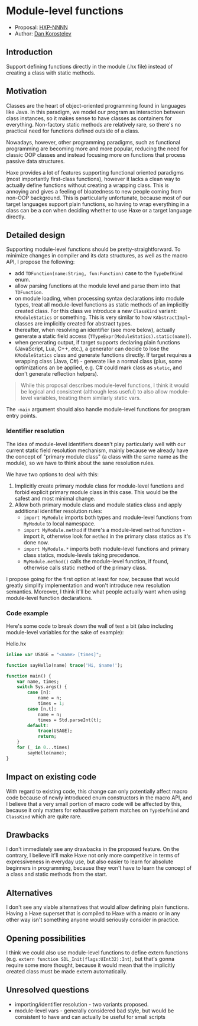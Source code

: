 # Module-level functions

* Proposal: [HXP-NNNN](NNNN-module-level-funcs.md)
* Author: [Dan Korostelev](https://github.com/nadako)

## Introduction

Support defining functions directly in the module (.hx file) instead of creating a class with static methods.

## Motivation

Classes are the heart of object-oriented programming found in languages like Java. In this paradigm, we model our program as interaction between class instances, so it makes sense to have classes as containers for everything. Non-factory static methods are relatively rare, so there's no practical need for functions defined outside of a class.

Nowadays, however, other programming paradigms, such as functional programming are becoming more and more popular, reducing the need for classic OOP classes and instead focusing more on functions that process passive data structures.

Haxe provides a lot of features supporting functional oriented paradigms (most importantly first-class functions), however it lacks a clean way to actually define functions without creating a wrapping class. This is annoying and gives a feeling of bloatedness to new people coming from non-OOP background. This is particularly unfortunate, because most of our target languages support plain functions, so having to wrap everything in a class can be a con when deciding whether to use Haxe or a target language directly.

## Detailed design

Supporting module-level functions should be pretty-straightforward. To minimize changes in compiler and its data structures, as well as the macro API, I propose the following:

 * add `TDFunction(name:String, fun:Function)` case to the `TypeDefKind` enum.
 * allow parsing functions at the module level and parse them into that `TDFunction`.
 * on module loading, when processing syntax declarations into module types, treat all module-level functions as static methods of an
   implicitly created class. For this class we introduce a new `ClassKind` variant: `KModuleStatics` or
   something. This is very similar to how `KAbstractImpl`-classes are implicitly created for abstract types.
 * thereafter, when resolving an identifier (see more below), actually generate a static field access (`TTypeExpr(ModuleStatics).static(name)`).
 * when generating output, if target supports declaring plain functions (JavaScript, Lua, C++, etc.), a generator can decide to lose the `KModuleStatics` class and generate functions directly. If target requires a wrapping class (Java, C#) - generate like a normal class (plus, some optimizations an be applied, e.g. C# could mark class as `static`, and don't generate reflection helpers).

> While this proposal describes module-level functions, I think it would be logical and consistent (although less useful) to also allow module-level variables, treating them similarly static vars.

The `-main` argument should also handle module-level functions for program entry points.

### Identifier resolution

The idea of module-level identifiers doesn't play particularly well with our current static field resolution mechanism, mainly because we already have the concept of "primary module class" (a class with the same name as the module), so we have to think about the sane resolution rules.

We have two options to deal with this:

 1) Implicitly create primary module class for module-level functions and forbid explicit primary module class in this case. This would be the safest and most minimal change.
 2) Allow both primary module class and module statics class and apply additional identifier resolution rules:
    * `import MyModule` imports both types and module-level functions from `MyModule` to local namespace.
    * `import MyModule.method` if there's a module-level `method` function - import it, otherwise look for `method` in the primary class statics as it's done now.
    * `import MyModule.*` imports both module-level functions and primary class statics, module-levels taking precedence.
    * `MyModule.method()` calls the module-level function, if found, otherwise calls static method of the primary class.

I propose going for the first option at least for now, because that would greatly simplify implementation and won't introduce new resolution semantics. Moreover, I think it'll be what people actually want when using module-level function declarations.

### Code example

Here's some code to break down the wall of test a bit (also including module-level variables for the sake of example):

Hello.hx
```haxe
inline var USAGE = "<name> [times]";

function sayHello(name) trace('Hi, $name!');

function main() {
    var name, times;
    switch Sys.args() {
        case [n]:
            name = n;
            times = 1;
        case [n,t]:
            name = n;
            times = Std.parseInt(t);
        default:
            trace(USAGE);
            return;
    }
    for (_ in 0...times)
        sayHello(name);
}
```

## Impact on existing code

With regard to existing code, this change can only potentially affect macro code because of newly introduced enum constructors in the macro API, and I believe that a very small portion of macro code will be affected by this, because it only matters for exhaustive pattern matches on `TypeDefKind` and `ClassKind` which are quite rare.

## Drawbacks

I don't immediately see any drawbacks in the proposed feature. On the contrary, I believe it'll make Haxe not only more competitive in terms of expressiveness in everyday use, but also easier to learn for absolute beginners in programming, because they won't have to learn the concept of a class and static methods from the start.

## Alternatives

I don't see any viable alternatives that would allow defining plain functions. Having a Haxe superset that is compiled to Haxe with a macro or in any other way isn't something anyone would seriously consider in practice.

## Opening possibilities

I think we could also use module-level functions to define extern functions (e.g. `extern function SDL_Init(flags:UInt32):Int`), but that's gonna require some more thought, because it would mean that the implicitly created class must be made extern automatically.

## Unresolved questions

 * importing/identifier resolution - two variants proposed.
 * module-level vars - generally considered bad style, but would be consistent to have and can actually be useful for small scripts
